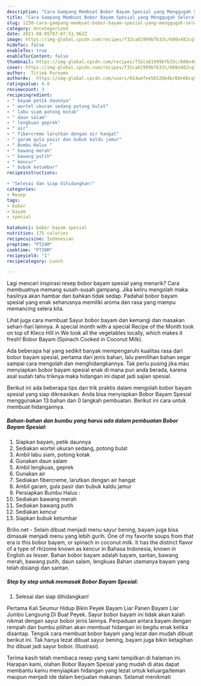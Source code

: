 ```yaml
---
description: "Cara Gampang Membuat Bobor Bayam Spesial yang Menggugah Selera"
title: "Cara Gampang Membuat Bobor Bayam Spesial yang Menggugah Selera"
slug: 1230-cara-gampang-membuat-bobor-bayam-spesial-yang-menggugah-selera
category: Uncategorized
date: 2021-08-05T07:07:51.962Z
image: https://img-global.cpcdn.com/recipes/f32ca81999bfb33c/680x482cq70/bobor-bayam-spesial-foto-resep-utama.jpg
hideToc: false
enableToc: true
enableTocContent: false
thumbnail: https://img-global.cpcdn.com/recipes/f32ca81999bfb33c/680x482cq70/bobor-bayam-spesial-foto-resep-utama.jpg
cover: https://img-global.cpcdn.com/recipes/f32ca81999bfb33c/680x482cq70/bobor-bayam-spesial-foto-resep-utama.jpg
author:  Titiek Purnomo
authorAv:  https://img-global.cpcdn.com/users/014aefee5b520b4b/60x60cq50/avatar.jpg
ratingvalue: 4.8
reviewcount: 3
recipeingredient:
- " bayam petik daunnya"
- " wortel ukuran sedang potong bulat"
- " labu siam potong kotak"
- " daun salam"
- " lengkuas geprek"
- " air"
- " fibercreme larutkan dengan air hangat"
- " garam gula pasir dan bubuk kaldu jamur"
- " Bumbu Halus "
- " bawang merah"
- " bawang putih"
- " kencur"
- " bubuk ketumbar"
recipeinstructions:

- "Selesai dan siap dihidangkan!"
categories:
- Resep
tags:
- bobor
- bayam
- spesial

katakunci: bobor bayam spesial 
nutrition: 175 calories
recipecuisine: Indonesian
preptime: "PT24M"
cooktime: "PT30M"
recipeyield: "1"
recipecategory: Lunch

---
```



Lagi mencari inspirasi resep bobor bayam spesial yang menarik? Cara membuatnya memang susah-susah gampang. Jika keliru mengolah maka hasilnya akan hambar dan bahkan tidak sedap. Padahal bobor bayam spesial yang enak seharusnya memiliki aroma dan rasa yang mampu memancing selera kita.


Lihat juga cara membuat Sayur bobor bayam dan kemangi dan masakan sehari-hari lainnya. A special month with a special Recipe of the Month took on top of Kleco Hill in We took all the vegetables locally, which makes it fresh! Bobor Bayam (Spinach Cooked in Coconut Milk).

Ada beberapa hal yang sedikit banyak mempengaruhi kualitas rasa dari bobor bayam spesial, pertama dari jenis bahan, lalu pemilihan bahan segar sampai cara mengolah dan menghidangkannya. Tak perlu pusing jika mau menyiapkan bobor bayam spesial enak di mana pun anda berada, karena asal sudah tahu triknya maka hidangan ini dapat jadi sajian spesial.


Berikut ini ada beberapa tips dan trik praktis dalam mengolah bobor bayam spesial yang siap dikreasikan. Anda bisa menyiapkan Bobor Bayam Spesial menggunakan 13 bahan dan 0 langkah pembuatan. Berikut ini cara untuk membuat hidangannya.

<!--inarticleads1-->

##### Bahan-bahan dan bumbu yang harus ada dalam pembuatan Bobor Bayam Spesial:

1. Siapkan  bayam, petik daunnya
1. Sediakan  wortel ukuran sedang, potong bulat
1. Ambil  labu siam, potong kotak
1. Gunakan  daun salam
1. Ambil  lengkuas, geprek
1. Gunakan  air
1. Sediakan  fibercreme, larutkan dengan air hangat
1. Ambil  garam, gula pasir dan bubuk kaldu jamur
1. Persiapkan  Bumbu Halus :
1. Sediakan  bawang merah
1. Sediakan  bawang putih
1. Sediakan  kencur
1. Siapkan  bubuk ketumbar


Brilio.net - Selain dibuat menjadi menu sayur bening, bayam juga bisa dimasak menjadi menu yang lebih gurih. One of my favorite soups from that era is this bobor bayam, or spinach in coconut milk. It has the distinct flavor of a type of rhizome known as kencur in Bahasa Indonesia, known in English as lesser. Bahan bobor bayam adalah bayam, santan, bawang merah, bawang putih, daun salam, lengkuas Bahan utamanya bayam yang telah disiangi dan santan. 

<!--inarticleads2-->

##### Step by step untuk memasak Bobor Bayam Spesial:


1. Selesai dan siap dihidangkan!

Pertama Kali Seumur Hidup Bikin Peyek Bayam Liar Panen Bayam Liar Jumbo Langsung Di Buat Peyek. Sayur bobor bayam ini tidak akan kalah nikmat dengan sayur bobor jenis lainnya. Perpaduan antara bayam dengan rempah dan bumbu pilihan akan membuat hidangan ini begitu enak ketika disantap. Tengok cara membuat bobor bayam yang lezat dan mudah dibuat berikut ini. Tak hanya lezat dibuat sayur bening, bayam juga bikin ketagihan lho dibuat jadi sayur bobor. (Ilustrasi). 

Terima kasih telah membaca resep yang kami tampilkan di halaman ini. Harapan kami, olahan Bobor Bayam Spesial yang mudah di atas dapat membantu kamu menyiapkan hidangan yang lezat untuk keluarga/teman maupun menjadi ide dalam berjualan makanan. Selamat menikmati
